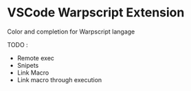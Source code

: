# VSCode Warpscript Extension

Color and completion for Warpscript langage

TODO : 
- Remote exec
- Snipets
- Link Macro
- Link macro through execution
